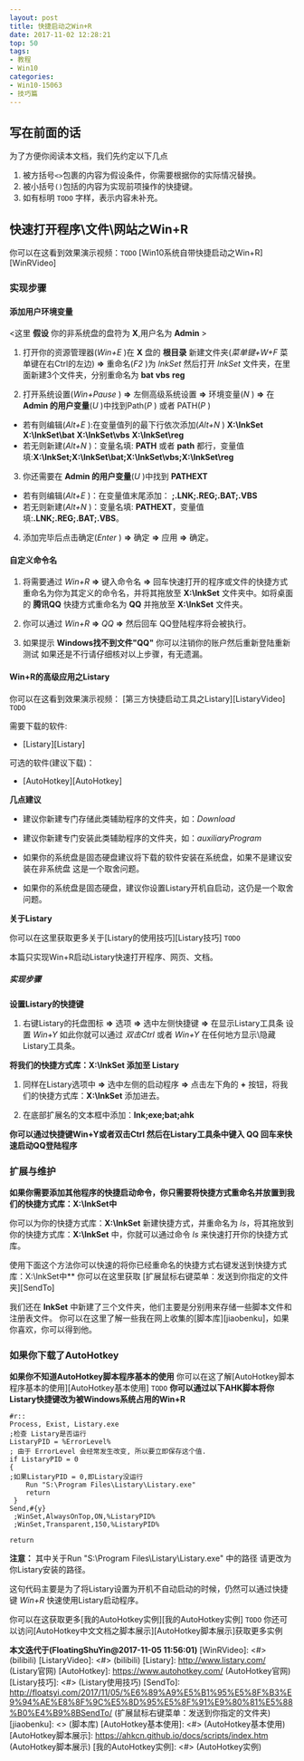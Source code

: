 ```yaml
---
layout: post
title: 快捷启动之Win+R
date: 2017-11-02 12:28:21
top: 50
tags:
- 教程
- Win10
categories:
- Win10-15063
- 技巧篇
---
```

## 写在前面的话
为了方便你阅读本文档，我们先约定以下几点
1. 被方括号`<>`包裹的内容为假设条件，你需要根据你的实际情况替换。
2. 被小括号`()`包括的内容为实现前项操作的快捷键。
3. 如有标明 `TODO` 字样，表示内容未补充。

## 快速打开程序\\文件\\网站之Win+R
你可以在这看到效果演示视频：`TODO`
[Win10系统自带快捷启动之Win+R][WinRVideo]
<!-- more -->
### 实现步骤

#### 添加用户环境变量

<这里 **假设** 你的非系统盘的盘符为 **X**,用户名为 **Admin** >
1. 打开你的资源管理器(*Win+E* )在 **X** 盘的 **根目录** 新建文件夹(*菜单键+W+F* 菜单键在右Ctrl的左边)  **=>** 重命名(*F2* )为 *lnkSet* 然后打开 *lnkSet* 文件夹，在里面新建3个文件夹，分别重命名为 **bat** **vbs** **reg**

2. 打开系统设置(*Win+Pause* ) **=>** 左侧高级系统设置 **=>** 环境变量(*N* ) **=>** 在 **Admin 的用户变量**(*U* )中找到Path(*P* ) 或者 PATH(*P* )
- 若有则编辑(*Alt+E* ):在变量值列的最下行依次添加(*Alt+N* ) **X:\lnkSet** **X:\lnkSet\bat** **X:\lnkSet\vbs** **X:\lnkSet\reg**
- 若无则新建(*Alt+N* )：变量名填: **PATH** 或者 **path** 都行，变量值填:**X:\lnkSet;X:\lnkSet\bat;X:\lnkSet\vbs;X:\lnkSet\reg**

3. 你还需要在 **Admin 的用户变量**(*U* )中找到 **PATHEXT**
- 若有则编辑(*Alt+E* )：在变量值末尾添加： **;.LNK;.REG;.BAT;.VBS**
- 若无则新建(*Alt+N* )：变量名填: **PATHEXT**，变量值填:**.LNK;.REG;.BAT;.VBS**。

4. 添加完毕后点击确定(*Enter* ) **=>** 确定 **=>** 应用 **=>** 确定。

#### 自定义命令名

1. 将需要通过 *Win+R* **=>**  键入命令名 **=>** 回车快速打开的程序或文件的快捷方式重命名为你为其定义的命令名，并将其拖放至 **X:\lnkSet** 文件夹中。如将桌面的 **腾讯QQ** 快捷方式重命名为 **QQ** 并拖放至 **X:\lnkSet** 文件夹。

2. 你可以通过 *Win+R* **=>**  *QQ* **=>** 然后回车 QQ登陆程序将会被执行。

3. 如果提示 **Windows找不到文件"QQ"** 你可以注销你的账户然后重新登陆重新测试
如果还是不行请仔细核对以上步骤，有无遗漏。

#### Win+R的高级应用之Listary
你可以在这看到效果演示视频：
[第三方快捷启动工具之Listary][ListaryVideo] `TODO`

需要下载的软件:
- [Listary][Listary]

可选的软件(建议下载)：
- [AutoHotkey][AutoHotkey]

**几点建议**

- 建议你新建专门存储此类辅助程序的文件夹，如：*Download*

- 建议你新建专门安装此类辅助程序的文件夹，如：*auxiliaryProgram*

- 如果你的系统盘是固态硬盘建议将下载的软件安装在系统盘，如果不是建议安装在非系统盘
这是一个取舍问题。

- 如果你的系统盘是固态硬盘，建议你设置Listary开机自启动，这仍是一个取舍问题。

**关于Listary**

你可以在这里获取更多关于[Listary的使用技巧][Listary技巧] `TODO`

本篇只实现Win+R启动Listary快速打开程序、网页、文档。
##### 实现步骤
**设置Listary的快捷键**
1. 右键Listary的托盘图标 **=>** 选项 **=>** 选中左侧快捷键 **=>** 在显示Listary工具条 设置 *Win+Y* 如此你就可以通过 *双击Ctrl* 或者 *Win+Y* 在任何地方显示\\隐藏Listary工具条。

**将我们的快捷方式库：**X:\lnkSet** 添加至 Listary**
1. 同样在Listary选项中 **=>**  选中左侧的启动程序 **=>** 点击左下角的 **+** 按钮，将我们的快捷方式库：**X:\lnkSet** 添加进去。

2. 在底部扩展名的文本框中添加：**lnk;exe;bat;ahk**

**你可以通过快捷键Win+Y或者双击Ctrl 然后在Listary工具条中键入 QQ 回车来快速启动QQ登陆程序**

### 扩展与维护

**如果你需要添加其他程序的快捷启动命令，你只需要将快捷方式重命名并放置到我们的快捷方式库：X:\lnkSet中**

你可以为你的快捷方式库：**X:\lnkSet** 新建快捷方式，并重命名为 *ls*，将其拖放到你的快捷方式库：**X:\lnkSet** 中，你就可以通过命令 *ls* 来快速打开你的快捷方式库。

使用下面这个方法你可以快速的将你已经重命名的快捷方式右键发送到快捷方式库：X:\lnkSet中**
你可以在这里获取 [扩展鼠标右键菜单：发送到你指定的文件夹][SendTo]



我们还在 **lnkSet** 中新建了三个文件夹，他们主要是分别用来存储一些脚本文件和注册表文件。
你可以在这里了解一些我在网上收集的[脚本库][jiaobenku]，如果你喜欢，你可以得到他。
### 如果你下载了AutoHotkey

**如果你不知道AutoHotkey脚本程序基本的使用**
你可以在这了解[AutoHotkey脚本程序基本的使用][AutoHotkey基本使用] `TODO`
**你可以通过以下AHK脚本将你Listary快捷键改为被Windows系统占用的Win+R**

```AutoHotkey
#r::
Process, Exist, Listary.exe
;检查 Listary是否运行
ListaryPID = %ErrorLevel%  
; 由于 ErrorLevel 会经常发生改变, 所以要立即保存这个值.
if ListaryPID = 0
{
;如果ListaryPID = 0,即Listary没运行
    Run "S:\Program Files\Listary\Listary.exe"
    return
 }
Send,#{y}
 ;WinSet,AlwaysOnTop,ON,%ListaryPID%
 ;WinSet,Transparent,150,%ListaryPID%

return
```
**注意：** 其中关于Run "S:\\Program Files\\Listary\\Listary.exe" 中的路径 请更改为你Listary安装的路径。

这句代码主要是为了将Listary设置为开机不自动启动的时候，仍然可以通过快捷键 *Win+R* 快速使用Listary启动程序。

你可以在这获取更多[我的AutoHotkey实例][我的AutoHotkey实例] `TODO`
你还可以访问[AutoHotkey中文文档之脚本展示][AutoHotkey脚本展示]获取更多实例

**本文迭代于(FloatingShuYin@2017-11-05 11:56:01)**
[WinRVideo]: <#> (bilibili)
[ListaryVideo]: <#> (bilibili)
[Listary]: <http://www.listary.com/> (Listary官网)
[AutoHotkey]: <https://www.autohotkey.com/> (AutoHotkey官网)
[Listary技巧]: <#> (Listary使用技巧)
[SendTo]: <http://floatsyi.com/2017/11/05/%E6%89%A9%E5%B1%95%E5%8F%B3%E9%94%AE%E8%8F%9C%E5%8D%95%E5%8F%91%E9%80%81%E5%88%B0%E4%B9%8BSendTo/> (扩展鼠标右键菜单：发送到你指定的文件夹)
[jiaobenku]: <> (脚本库)
[AutoHotkey基本使用]: <#> (AutoHotkey基本使用)
[AutoHotkey脚本展示]: <https://ahkcn.github.io/docs/scripts/index.htm> (AutoHotkey脚本展示)
[我的AutoHotkey实例]: <#> (AutoHotkey实例)
